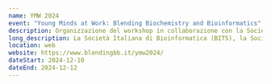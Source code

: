```yaml
---
name: YMW 2024
event: "Young Minds at Work: Blending Biochemistry and Bioinformatics"
description: Organizzazione del workshop in collaborazione con la Società Italiana di Bioinformatica (BITS), e la Società Italiana di Biochimica e Biologia Molecolare (SIB).
long_description: La Società Italiana di Bioinformatica (BITS), la Società Italiana di Biochimica e Biologia Molecolare (SIB) e i gruppi giovani CINI Young-InfoLife stanno organizzando un workshop dedicato ai giovani membri di entrambe le società. L'obiettivo del workshop è favorire il dialogo e creare una rete tra giovani ricercatori con competenze in bioinformatica, biologia computazionale e biochimica. L'evento offrirà ai giovani ricercatori l'opportunità di presentare contributi e partecipare a sessioni formative in biologia computazionale, che saranno organizzate in collaborazione con la piattaforma di formazione ELIXIR-IT (https://elixir-iib-training.github.io/site/). L'iscrizione sarà possibile tramite lo stesso modulo (disponibile a breve) utilizzato per la registrazione al workshop.
location: web
website: https://www.blendingbb.it/ymw2024/
dateStart: 2024-12-10
dateEnd: 2024-12-12
---
```


